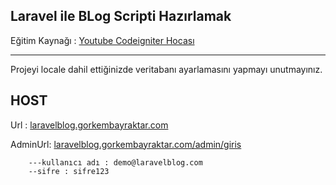 ## Laravel ile BLog Scripti Hazırlamak
Eğitim Kaynağı : [Youtube Codeigniter Hocası ](https://www.youtube.com/watch?v=-Xio6Jy3YjQ&list=PLl4iwH7T84H_9kcmp1wsS2pXdLDYDVQi_&index=1)

---
Projeyi locale dahil ettiğinizde veritabanı ayarlamasını yapmayı unutmayınız.

## HOST
Url : [laravelblog.gorkembayraktar.com](laravelblog.gorkembayraktar.com)

AdminUrl: [laravelblog.gorkembayraktar.com/admin/giris](laravelblog.gorkembayraktar.com/admin/giris)

		---kullanıcı adı : demo@laravelblog.com
		--sifre : sifre123
